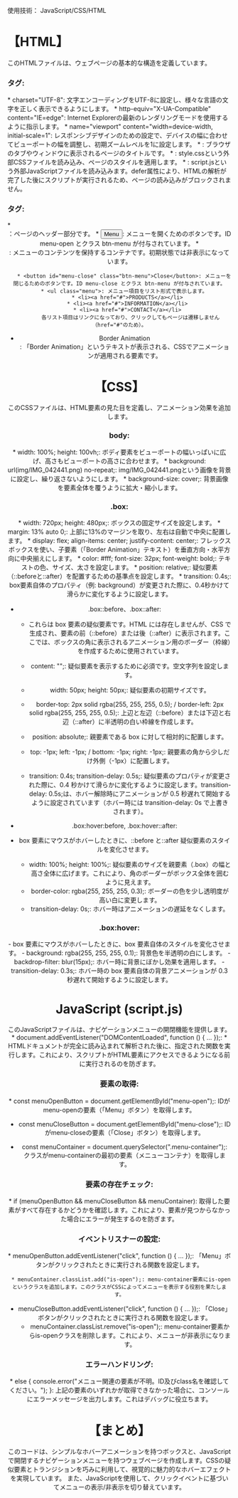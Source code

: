 使用技術： JavaScript/CSS/HTML

<h1>【HTML】</h1>
このHTMLファイルは、ウェブページの基本的な構造を定義しています。
<h3><head>タグ:</h3>
   * charset="UTF-8": 文字エンコーディングをUTF-8に設定し、様々な言語の文字を正しく表示できるようにします。
   * http-equiv="X-UA-Compatible" content="IE=edge": Internet Explorerの最新のレンダリングモードを使用するように指示します。
   * name="viewport" content="width=device-width, initial-scale=1": レスポンシブデザインのための設定で、デバイスの幅に合わせてビューポートの幅を調整し、初期ズームレベルを1に設定します。
   * <title>-Mouse Hover Animation-</title>: ブラウザのタブやウィンドウに表示されるページのタイトルです。
   * <link rel="stylesheet" href="style.css" />: style.cssという外部CSSファイルを読み込み、ページのスタイルを適用します。
   * <script src="script.js" defer></script>: script.jsという外部JavaScriptファイルを読み込みます。defer属性により、HTMLの解析が完了した後にスクリプトが実行されるため、ページの読み込みがブロックされません。
 
<h3><body>タグ:</h3>
   * <header id="header">：ページのヘッダー部分です。
     * <button id="menu-open" class="btn-menu">Menu</button>: メニューを開くためのボタンです。ID menu-open とクラス btn-menu が付与されています。
     * <div class="menu-container">: メニューのコンテンツを保持するコンテナです。初期状態では非表示になっています。

       * <button id="menu-close" class="btn-menu">Close</button>: メニューを閉じるためのボタンです。ID menu-close とクラス btn-menu が付与されています。
       * <ul class="menu">: メニュー項目をリスト形式で表示します。
         * <li><a href="#">PRODUCTS</a></li>
         * <li><a href="#">INFORMATION</a></li>
         * <li><a href="#">CONTACT</a></li>
           各リスト項目はリンクになっており、クリックしてもページは遷移しません（href="#"のため）。

- <div class="box">Border Animation</div>: 「Border Animation」というテキストが表示される、CSSでアニメーションが適用される要素です。

<h1>【CSS】</h1>
このCSSファイルは、HTML要素の見た目を定義し、アニメーション効果を追加します。
 
<h3>body:</h3>
   * width: 100%; height: 100vh;: ボディ要素をビューポートの幅いっぱいに広げ、高さもビューポートの高さに合わせます。
   * background: url(img/IMG_042441.png) no-repeat;: img/IMG_042441.pngという画像を背景に設定し、繰り返さないようにします。
   * background-size: cover;: 背景画像を要素全体を覆うように拡大・縮小します。
 
 <h3>.box:</h3>
   * width: 720px; height: 480px;: ボックスの固定サイズを設定します。
   * margin: 13% auto 0;: 上部に13%のマージンを取り、左右は自動で中央に配置します。
   * display: flex; align-items: center; justify-content: center;: フレックスボックスを使い、子要素（「Border Animation」テキスト）を垂直方向・水平方向に中央揃えにします。
   * color: #fff; font-size: 32px; font-weight: bold;: テキストの色、サイズ、太さを設定します。
   * position: relative;: 疑似要素（::beforeと::after）を配置するための基準点を設定します。
   * transition: 0.4s;: box要素自体のプロパティ（例: background）が変更された際に、0.4秒かけて滑らかに変化するように設定します。

- .box::before、.box::after:

  - これらは box 要素の疑似要素です。HTML には存在しませんが、CSS で生成され、要素の前（::before）または後（::after）に表示されます。ここでは、ボックスの角に表示されるアニメーション用のボーダー（枠線）を作成するために使用されています。

  - content: "";: 疑似要素を表示するために必須です。空文字列を設定します。

  - width: 50px; height: 50px;: 疑似要素の初期サイズです。

  - border-top: 2px solid rgba(255, 255, 255, 0.5); / border-left: 2px solid rgba(255, 255, 255, 0.5);: 上辺と左辺（::before）または下辺と右辺（::after）に半透明の白い枠線を作成します。

  - position: absolute;: 親要素である box に対して相対的に配置します。

  - top: -1px; left: -1px; / bottom: -1px; right: -1px;: 親要素の角から少しだけ外側（-1px）に配置します。

  - transition: 0.4s; transition-delay: 0.5s;: 疑似要素のプロパティが変更された際に、0.4 秒かけて滑らかに変化するように設定します。transition-delay: 0.5s;は、ホバー解除時にアニメーションが 0.5 秒遅れて開始するように設定されています（ホバー時には transition-delay: 0s で上書きされます）。

- .box:hover:before, .box:hover::after:
- box 要素にマウスがホバーしたときに、::before と::after 疑似要素のスタイルを変化させます。
  - width: 100%; height: 100%;: 疑似要素のサイズを親要素（.box）の幅と高さ全体に広げます。これにより、角のボーダーがボックス全体を囲むように見えます。
  - border-color: rgba(255, 255, 255, 0.3);: ボーダーの色を少し透明度が高い白に変更します。
  - transition-delay: 0s;: ホバー時はアニメーションの遅延をなくします。

<h3>.box:hover:</h3>
  - box 要素にマウスがホバーしたときに、box 要素自体のスタイルを変化させます。
  - background: rgba(255, 255, 255, 0.1);: 背景色を半透明の白にします。
  - backdrop-filter: blur(15px);: ホバー時に背景にぼかし効果を適用します。
  - transition-delay: 0.3s;: ホバー時の box 要素自体の背景アニメーションが 0.3 秒遅れて開始するように設定します。

<h1>JavaScript (script.js)</h1>
このJavaScriptファイルは、ナビゲーションメニューの開閉機能を提供します。
 * document.addEventListener("DOMContentLoaded", function () { ... });:
   * HTMLドキュメントが完全に読み込まれて解析された後に、指定された関数を実行します。これにより、スクリプトがHTML要素にアクセスできるようになる前に実行されるのを防ぎます。
 
<h3>要素の取得:</h3>
   * const menuOpenButton = document.getElementById("menu-open");: IDがmenu-openの要素（「Menu」ボタン）を取得します。
   
   * const menuCloseButton = document.getElementById("menu-close");: IDがmenu-closeの要素（「Close」ボタン）を取得します。
   
   * const menuContainer = document.querySelector(".menu-container");: クラスがmenu-containerの最初の要素（メニューコンテナ）を取得します。
 
 <h3>要素の存在チェック:</h3>
   * if (menuOpenButton && menuCloseButton && menuContainer): 取得した要素がすべて存在するかどうかを確認します。これにより、要素が見つからなかった場合にエラーが発生するのを防ぎます。
 
<h3>イベントリスナーの設定:</h3>
   * menuOpenButton.addEventListener("click", function () { ... });: 「Menu」ボタンがクリックされたときに実行される関数を設定します。
     
     * menuContainer.classList.add("is-open");: menu-container要素にis-openというクラスを追加します。このクラスがCSSによってメニューを表示する役割を果たします。
   
   * menuCloseButton.addEventListener("click", function () { ... });: 「Close」ボタンがクリックされたときに実行される関数を設定します。
     * menuContainer.classList.remove("is-open");: menu-container要素からis-openクラスを削除します。これにより、メニューが非表示になります。
 
<h3>エラーハンドリング:</h3>
   * else { console.error("メニュー関連の要素が不明。ID及びclass名を確認してください。"); }: 上記の要素のいずれかが取得できなかった場合に、コンソールにエラーメッセージを出力します。これはデバッグに役立ちます。

<h1>【まとめ】</h1>
このコードは、シンプルなホバーアニメーションを持つボックスと、JavaScriptで開閉するナビゲーションメニューを持つウェブページを作成します。CSSの疑似要素とトランジションを巧みに利用して、視覚的に魅力的なホバーエフェクトを実現しています。
また、JavaScriptを使用して、クリックイベントに基づいてメニューの表示/非表示を切り替えています。
